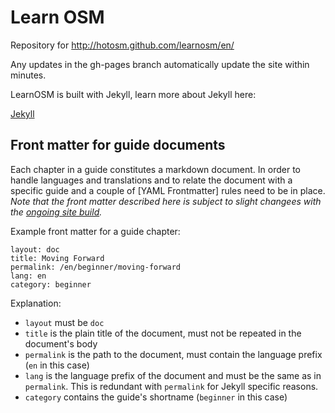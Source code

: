 # Learn OSM

Repository for http://hotosm.github.com/learnosm/en/

Any updates in the gh-pages branch automatically update the site within minutes.

LearnOSM is built with Jekyll, learn more about Jekyll here:

[Jekyll](http://jekyllrb.com/)

## Front matter for guide documents

Each chapter in a guide constitutes a markdown document. In order to handle languages and translations and to relate the document with a specific guide and a couple of [YAML Frontmatter] rules need to be in place. *Note that the front matter described here is subject to slight changees with the [ongoing site build](https://github.com/hotosm/learnosm/issues/8).*

Example front matter for a guide chapter:

    layout: doc
    title: Moving Forward
    permalink: /en/beginner/moving-forward
    lang: en
    category: beginner

Explanation:

- `layout` must be `doc`
- `title` is the plain title of the document, must not be repeated in the document's body
- `permalink` is the path to the document, must contain the language prefix (`en` in this case)
- `lang` is the language prefix of the document and must be the same as in `permalink`. This is redundant with `permalink` for Jekyll specific reasons.
- `category` contains the guide's shortname (`beginner` in this case)
